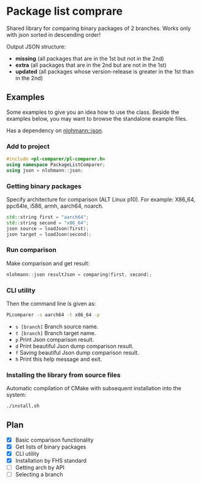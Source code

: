 # Package list comprare
Shared library for comparing binary packages of 2 branches. 
Works only with json sorted in descending order!

Output JSON structure:
- **missing** (all packages that are in the 1st but not in the 2nd)
- **extra** (all packages that are in the 2nd but are not in the 1st)
- **updated** (all packages whose version-release is greater in the 1st than in the 2nd)

## Examples
Some examples to give you an idea how to use the class. Beside the examples below, you may want to browse the standalone example files. 

Has a dependency on [nlohmann::json](https://github.com/nlohmann/json).

### Add to project
```cpp
#include <pl-comparer/pl-comparer.h>
using namespace PackageListComparer;
using json = nlohmann::json;
```

### Getting binary packages
Specify architecture for comparison (ALT Linux p10). For example: X86_64, ppc64le, i586, armh, aarch64, noarch.
```cpp
std::string first = "aarch64";
std::string second = "x86_64";
json source = loadJson(first);
json target = loadJson(second);
```

### Run comparison
Make comparison and get result:
```cpp
nlohmann::json resultJson = comparing(first, second);
```

### CLI utility
Then the command line is given as:
```bash
PLcomparer -s aarch64 -t x86_64 -p
```

- `s [branch]` Branch source name.
- `t [branch]` Branch target name.
- `p` Print Json comparison result.
- `d` Print beautiful Json dump comparison result.
- `f` Saving beautiful Json dump comparison result.
- `h` Print this help message and exit.


### Installing the library from source files
Automatic compilation of CMake with subsequent installation into the system:
```bash
./install.sh
```

## Plan
- [X] Basic comparison functionality
- [X] Get lists of binary packages
- [X] CLI utility
- [X] Installation by FHS standard
- [ ] Getting arch by API
- [ ] Selecting a branch